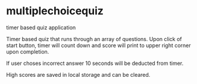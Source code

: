 # multiplechoicequiz
timer based quiz application 

Timer based quiz that runs through an array of questions. Upon click of start button, timer will count down and score will print to upper right corner upon completion. 

If user choses incorrect answer 10 seconds will be deducted from timer. 

High scores are saved in local storage and can be cleared. 